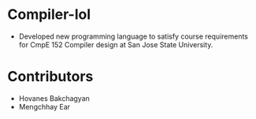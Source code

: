 # Compiler-lol
- Developed new programming language to satisfy course requirements for CmpE 152 Compiler design at San Jose State University.

# Contributors
- Hovanes Bakchagyan
- Mengchhay Ear
